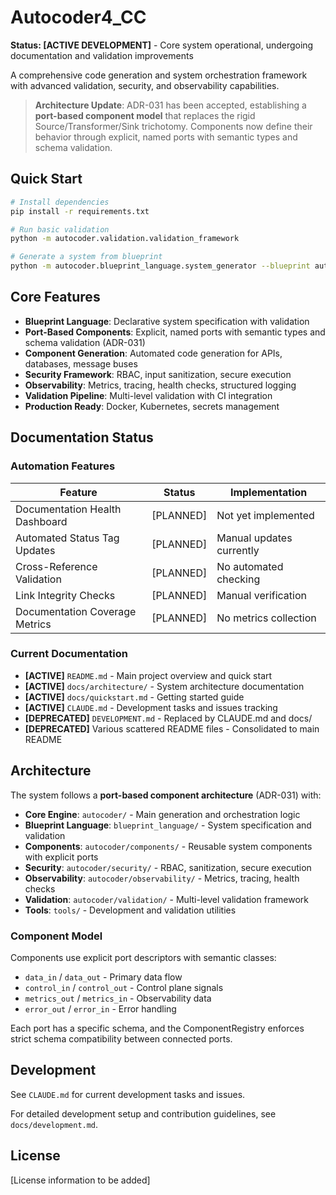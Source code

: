 # Autocoder4_CC

**Status: [ACTIVE DEVELOPMENT]** - Core system operational, undergoing documentation and validation improvements

A comprehensive code generation and system orchestration framework with advanced validation, security, and observability capabilities.

> **Architecture Update**: ADR-031 has been accepted, establishing a **port-based component model** that replaces the rigid Source/Transformer/Sink trichotomy. Components now define their behavior through explicit, named ports with semantic types and schema validation.

## Quick Start

```bash
# Install dependencies
pip install -r requirements.txt

# Run basic validation
python -m autocoder.validation.validation_framework

# Generate a system from blueprint
python -m autocoder.blueprint_language.system_generator --blueprint autocoder_cc/blueprint_language/examples/simple-api.yaml
```

## Core Features

- **Blueprint Language**: Declarative system specification with validation
- **Port-Based Components**: Explicit, named ports with semantic types and schema validation (ADR-031)
- **Component Generation**: Automated code generation for APIs, databases, message buses
- **Security Framework**: RBAC, input sanitization, secure execution
- **Observability**: Metrics, tracing, health checks, structured logging
- **Validation Pipeline**: Multi-level validation with CI integration
- **Production Ready**: Docker, Kubernetes, secrets management

## Documentation Status

### Automation Features

| Feature | Status | Implementation |
|---------|--------|----------------|
| Documentation Health Dashboard | [PLANNED] | Not yet implemented |
| Automated Status Tag Updates | [PLANNED] | Manual updates currently |
| Cross-Reference Validation | [PLANNED] | No automated checking |
| Link Integrity Checks | [PLANNED] | Manual verification |
| Documentation Coverage Metrics | [PLANNED] | No metrics collection |

### Current Documentation

- **[ACTIVE]** `README.md` - Main project overview and quick start
- **[ACTIVE]** `docs/architecture/` - System architecture documentation  
- **[ACTIVE]** `docs/quickstart.md` - Getting started guide
- **[ACTIVE]** `CLAUDE.md` - Development tasks and issues tracking
- **[DEPRECATED]** `DEVELOPMENT.md` - Replaced by CLAUDE.md and docs/
- **[DEPRECATED]** Various scattered README files - Consolidated to main README

## Architecture

The system follows a **port-based component architecture** (ADR-031) with:

- **Core Engine**: `autocoder/` - Main generation and orchestration logic
- **Blueprint Language**: `blueprint_language/` - System specification and validation
- **Components**: `autocoder/components/` - Reusable system components with explicit ports
- **Security**: `autocoder/security/` - RBAC, sanitization, secure execution
- **Observability**: `autocoder/observability/` - Metrics, tracing, health checks
- **Validation**: `autocoder/validation/` - Multi-level validation framework
- **Tools**: `tools/` - Development and validation utilities

### Component Model

Components use explicit port descriptors with semantic classes:
- `data_in` / `data_out` - Primary data flow
- `control_in` / `control_out` - Control plane signals  
- `metrics_out` / `metrics_in` - Observability data
- `error_out` / `error_in` - Error handling

Each port has a specific schema, and the ComponentRegistry enforces strict schema compatibility between connected ports.

## Development

See `CLAUDE.md` for current development tasks and issues.

For detailed development setup and contribution guidelines, see `docs/development.md`.

## License

[License information to be added]